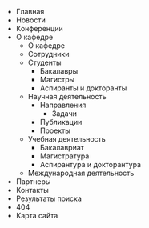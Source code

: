   * Главная
  * Новости
  * Конференции
  * О кафедре
    * О кафедре
    * Сотрудники
    * Студенты
      * Бакалавры
      * Магистры
      * Аспиранты и докторанты
    * Научная деятельность
      * Направления
        * Задачи
      * Публикации
      * Проекты
    * Учебная деятельность
      * Бакалавриат
      * Магистратура
      * Аспирантура и докторантура
    * Международная деятельность
  * Партнеры
  * Контакты
  * Результаты поиска
  * 404
  * Карта сайта